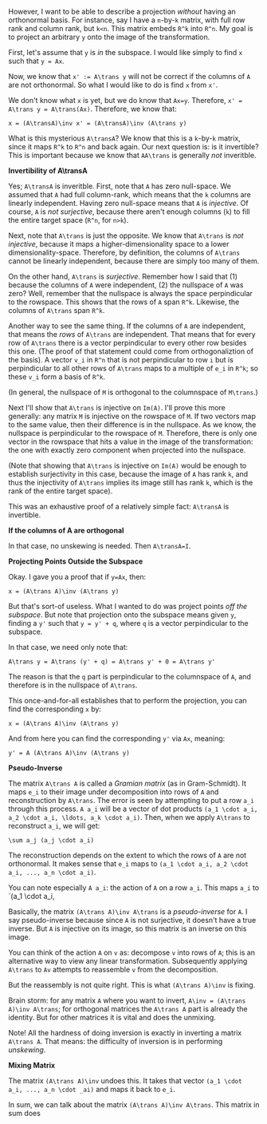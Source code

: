 However, I want to be able to describe a projection *without* having
an orthonormal basis. For instance, say I have a `n`-by-`k` matrix,
with full row rank and column rank, but `k<n`. This matrix embeds
`R^k` into `R^n`. My goal is to project an arbitrary `y` onto the
image of the transformation.

First, let's assume that `y` is *in* the subspace. I would like simply
to find `x` such that `y = Ax`.

Now, we know that `x' := A\trans y` will not be correct if the columns
of `A` are not orthonormal. So what I would like to do is find `x`
from `x'`.

We don't know what `x` is yet, but we do know that `Ax=y`. Therefore,
`x' = A\trans y = A\trans(Ax)`. Therefore, we know that:

    x = (A\transA)\inv x' = (A\transA)\inv (A\trans y)

What is this mysterious `A\transA`? We know that this is a `k`-by-`k`
matrix, since it maps `R^k` to `R^n` and back again. Our next question
is: is it invertible? This is important because we know that
`AA\trans` is generally *not* inveritble.

**Invertibility of A\\transA**

Yes; `A\transA` is inveritble. First, note that `A` has zero
null-space. We assumed that `A` had full column-rank, which means that
the `k` columns are linearly independent. Having zero null-space means
that `A` is *injective*. Of course, `A` is *not surjective*, because
there aren't enough columns (`k`) to fill the entire target space
(`R^n`, for `n>k`).

Next, note that `A\trans` is just the opposite. We know that `A\trans`
is *not injective*, because it maps a higher-dimensionality space to a
lower dimensionality-space. Therefore, by definition, the columns of
`A\trans` cannot be linearly independent, because there are simply too
many of them.

On the other hand, `A\trans` is *surjective*. Remember how I said that
(1) because the columns of `A` were independent, (2) the nullspace of
`A` was zero? Well, remember that the nullspace is always the space
perpindicular to the rowspace. This shows that the rows of `A` span
`R^k`. Likewise, the columns of `A\trans` span `R^k`.

Another way to see the same thing. If the columns of `A` are
independent, that means the *rows* of `A\trans` are independent. That
means that for every row of `A\trans` there is a vector perpindicular
to every other row besides this one. (The proof of that statement
could come from orthogonaliztion of the basis). A vector `v_i` in
`R^n` that is not perpindicular to row `i` but is perpindicular to all
other rows of `A\trans` maps to a multiple of `e_i` in `R^k`; so these
`v_i` form a basis of `R^k`.

(In general, the nullspace of `M` is orthogonal to the columnspace of
`M\trans`.)

Next I'll show that `A\trans` is injective on `Im(A)`. I'll prove this
more generally: any matrix `M` is injective on the rowspace of `M`. If
two vectors map to the same value, then their difference is in the
nullspace. As we know, the nullspace is perpindicular to the rowspace
of `M`. Therefore, there is only one vector in the rowspace that hits
a value in the image of the transformation: the one with exactly zero
component when projected into the nullspace.

(Note that showing that `A\trans` is injective on `Im(A)` would be
enough to establish surjectivity in this case, because the image of
`A` has rank `k`, and thus the injectivity of `A\trans` implies its
image still has rank `k`, which is the rank of the entire target
space).

This was an exhaustive proof of a relatively simple fact: `A\transA`
is invertible.

**If the columns of A are orthogonal**

In that case, no unskewing is needed. Then `A\transA=I`.

**Projecting Points Outside the Subspace**

Okay. I gave you a proof that if `y=Ax`, then:

    x = (A\trans A)\inv (A\trans y)

But that's sort-of useless. What I wanted to do was project points
*off the subspace*. But note that projection onto the subspace means
given `y`, finding a `y'` such that `y = y' + q`, where `q` is a
vector perpindicular to the subspace.

In that case, we need only note that:

    A\trans y = A\trans (y' + q) = A\trans y' + 0 = A\trans y'

The reason is that the `q` part is perpindicular to the columnspace of
`A`, and therefore is in the nullspace of `A\trans`.

This once-and-for-all establishes that to perform the projection, you
can find the corresponding `x` by:

    x = (A\trans A)\inv (A\trans y)

And from here you can find the corresponding `y'` via `Ax`, meaning:

    y' = A (A\trans A)\inv (A\trans y)

**Pseudo-Inverse**





The matrix `A\trans A` is called a *Gramian matrix* (as in
Gram-Schmidt). It maps `e_i` to their image under decomposition into
rows of `A` and reconstruction by `A\trans`. The error is seen by
attempting to put a row `a_i` through this process. `A a_i` will be a
vector of dot products `(a_1 \cdot a_i, a_2 \cdot a_i, \ldots, a_k
\cdot a_i)`. Then, when we apply `A\trans` to reconstruct `a_i`, we
will get:

    \sum a_j (a_j \cdot a_i)




The reconstruction
depends on the extent to which the rows of `A` are not orthonormal. It
makes sense that `e_i` maps to `(a_1 \cdot a_i, a_2 \cdot a_i, ...,
a_n \cdot a_i)`.

You can note especially `A a_i`: the action of `A` on a row
`a_i`. This maps `a_i` to `(a_1 \cdot a_i, 



Basically, the matrix `(A\trans A)\inv A\trans` is a *pseudo-inverse*
for `A`. I say pseudo-inverse because since `A` is not surjective, it
doesn't have a true inverse. But `A` is injective on its image, so
this matrix is an inverse on this image.

You can think of the action `A` on `v` as: decompose `v` into rows of
`A`; this is an alternative way to view any linear
transformation. Subsequently applying `A\trans` to `Av` attempts to
reassemble `v` from the decomposition.

But the reassembly is not quite right. This is what `(A\trans A)\inv`
is fixing.

Brain storm: for any matrix `A` where you want to invert, `A\inv =
(A\trans A)\inv A\trans`; for orthogonal matrices the `A\trans A` part
is already the identity. But for other matrices it is vital and does
the unmixing.

Note! All the hardness of doing inversion is exactly in inverting a
matrix `A\trans A`. That means: the difficulty of inversion is in
performing *unskewing*.

**Mixing Matrix**


The matrix `(A\trans A)\inv` undoes this. It takes that vector `(a_1
\cdot a_i, ..., a_n \cdot _ai)` and maps it back to `e_i`.

In sum, we can talk about the matrix `(A\trans A)\inv A\trans`. This
matrix in sum does 
